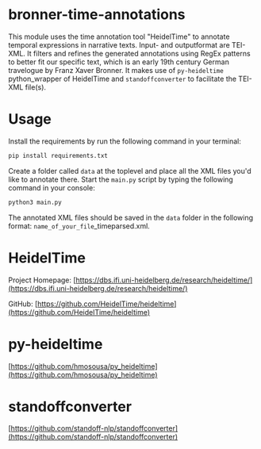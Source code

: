 # bronner-time-annotations

This module uses the time annotation tool "HeidelTime" to annotate temporal expressions in narrative texts. Input- and outputformat are TEI-XML. It filters and refines the generated annotations using RegEx patterns to better fit our specific text, which is an early 19th century German travelogue by Franz Xaver Bronner.
It makes use of ```py-heideltime``` python_wrapper of HeidelTime and ```standoffconverter``` to facilitate the TEI-XML file(s).

# Usage

Install the requirements by run the following command in your terminal:

```bash
pip install requirements.txt
```

Create a folder called `data` at the toplevel and place all the XML files you'd like to annotate there. Start the `main.py` script by typing the following command in your console:

```python
python3 main.py
```

The annotated XML files should be saved in the `data` folder in the following format: `name_of_your_file`_timeparsed.xml.
# HeidelTime
Project Homepage: [https://dbs.ifi.uni-heidelberg.de/research/heideltime/](https://dbs.ifi.uni-heidelberg.de/research/heideltime/)

GitHub: [https://github.com/HeidelTime/heideltime](https://github.com/HeidelTime/heideltime)

# py-heideltime

[https://github.com/hmosousa/py_heideltime](https://github.com/hmosousa/py_heideltime)

# standoffconverter

[https://github.com/standoff-nlp/standoffconverter](https://github.com/standoff-nlp/standoffconverter)



